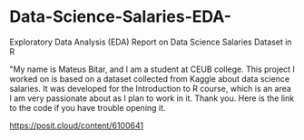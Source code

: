 # Data-Science-Salaries-EDA-
Exploratory Data Analysis (EDA) Report on Data Science Salaries Dataset in R

"My name is Mateus Bitar, and I am a student at CEUB college. This project I worked on is based on a dataset collected from Kaggle about data science salaries. It was developed for the Introduction to R course, which is an area I am very passionate about as I plan to work in it. Thank you.
Here is the link to the code if you have trouble opening it.

https://posit.cloud/content/6100641
